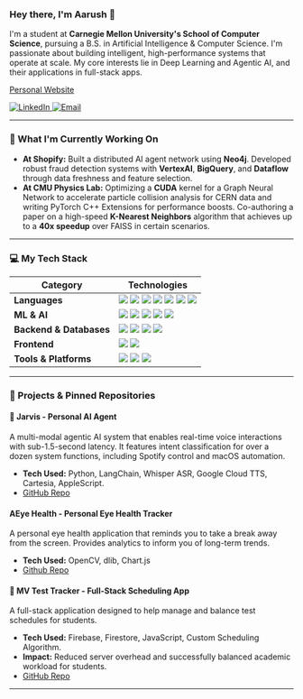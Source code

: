 ### Hey there, I'm Aarush 👋

I'm a student at **Carnegie Mellon University's School of Computer Science**, pursuing a B.S. in Artificial Intelligence & Computer Science. I'm passionate about building intelligent, high-performance systems that operate at scale. My core interests lie in Deep Learning and Agentic AI, and their applications in full-stack apps.

[Personal Website](https://aarushagarwal.dev)

<p align="left">
  <a href="https://www.linkedin.com/in/YOUR_LINKEDIN_URL" target="_blank">
    <img src="https://img.shields.io/badge/LinkedIn-0077B5?style=flat&logo=linkedin&logoColor=white" alt="LinkedIn"/>
  </a>
  <a href="mailto:aarusha@andrew.cmu.edu">
    <img src="https://img.shields.io/badge/Email-D14836?style=flat&logo=gmail&logoColor=white" alt="Email"/>
  </a>
</p>

---

### 🚀 What I'm Currently Working On

*   **At Shopify:** Built a distributed AI agent network using **Neo4j**. Developed robust fraud detection systems with **VertexAI**, **BigQuery**, and **Dataflow** through data freshness and feature selection.
*   **At CMU Physics Lab:** Optimizing a **CUDA** kernel for a Graph Neural Network to accelerate particle collision analysis for CERN data and writing PyTorch C++ Extensions for performance boosts. Co-authoring a paper on a high-speed **K-Nearest Neighbors** algorithm that achieves up to a **40x speedup** over FAISS in certain scenarios.

---

### 💻 My Tech Stack

| Category               | Technologies                                                                                                                                                                                                                                                                                         |
| ---------------------- | ---------------------------------------------------------------------------------------------------------------------------------------------------------------------------------------------------------------------------------------------------------------------------------------------------- |
| **Languages**          | <img src="https://img.shields.io/badge/Python-3776AB?style=for-the-badge&logo=python&logoColor=white" /> <img src="https://img.shields.io/badge/Java-ED8B00?style=for-the-badge&logo=java&logoColor=white" /> <img src="https://img.shields.io/badge/C%2B%2B-00599C?style=for-the-badge&logo=c%2B%2B&logoColor=white" /> <img src="https://img.shields.io/badge/C-A8B9CC?style=for-the-badge&logo=c&logoColor=black" /> <img src="https://img.shields.io/badge/SQL-4479A1?style=for-the-badge&logo=postgresql&logoColor=white" /> <img src="https://img.shields.io/badge/JavaScript-F7DF1E?style=for-the-badge&logo=javascript&logoColor=black" /> <img src="https://img.shields.io/badge/Bash-4EAA25?style=for-the-badge&logo=gnubash&logoColor=white" /> |
| **ML & AI**            | <img src="https://img.shields.io/badge/PyTorch-EE4C2C?style=for-the-badge&logo=pytorch&logoColor=white" /> <img src="https://img.shields.io/badge/TensorFlow-FF6F00?style=for-the-badge&logo=tensorflow&logoColor=white" /> <img src="https://img.shields.io/badge/CUDA-76B900?style=for-the-badge&logo=nvidia&logoColor=white" /> <img src="https://img.shields.io/badge/LangChain-FFFFFF?style=for-the-badge" /> <img src="https://img.shields.io/badge/Vertex AI-4285F4?style=for-the-badge&logo=googlecloud&logoColor=white" /> |
| **Backend & Databases**| <img src="https://img.shields.io/badge/Neo4j-4581C3?style=for-the-badge&logo=neo4j&logoColor=white" /> <img src="https://img.shields.io/badge/Firebase-FFCA28?style=for-the-badge&logo=firebase&logoColor=black" /> <img src="https://img.shields.io/badge/Google_Cloud-4285F4?style=for-the-badge&logo=google-cloud&logoColor=white" /> <img src="https://img.shields.io/badge/dbt-FF694B?style=for-the-badge&logo=dbt&logoColor=white" /> |
| **Frontend**           | <img src="https://img.shields.io/badge/Vue.js-4FC08D?style=for-the-badge&logo=vue.js&logoColor=white" /> <img src="https://img.shields.io/badge/React-61DAFB?style=for-the-badge&logo=react&logoColor=black" />                                                                                        |
| **Tools & Platforms**  | <img src="https://img.shields.io/badge/Git-F05032?style=for-the-badge&logo=git&logoColor=white" /> <img src="https://img.shields.io/badge/Docker-2496ED?style=for-the-badge&logo=docker&logoColor=white" /> <img src="https://img.shields.io/badge/Jupyter-F37626?style=for-the-badge&logo=jupyter&logoColor=white" />                                                                                           |

---

### 🔧 Projects & Pinned Repositories

#### 🤖 Jarvis - Personal AI Agent
A multi-modal agentic AI system that enables real-time voice interactions with sub-1.5-second latency. It features intent classification for over a dozen system functions, including Spotify control and macOS automation.
*   **Tech Used:** Python, LangChain, Whisper ASR, Google Cloud TTS, Cartesia, AppleScript.
*   [GitHub Repo](https://github.com/AgarwalAarush/Jarvis/tree/abstraction)

#### AEye Health - Personal Eye Health Tracker
A personal eye health application that reminds you to take a break away from the screen. Provides analytics to inform you of long-term trends.
*   **Tech Used:** OpenCV, dlib, Chart.js
*   [Github Repo](https://github.com/AEYEHealth/AEYEHealth)

#### 📅 MV Test Tracker - Full-Stack Scheduling App
A full-stack application designed to help manage and balance test schedules for students.
*   **Tech Used:** Firebase, Firestore, JavaScript, Custom Scheduling Algorithm.
*   **Impact:** Reduced server overhead and successfully balanced academic workload for students.
*   [GitHub Repo](https://github.com/mvtime/mvtime.github.io)

---
